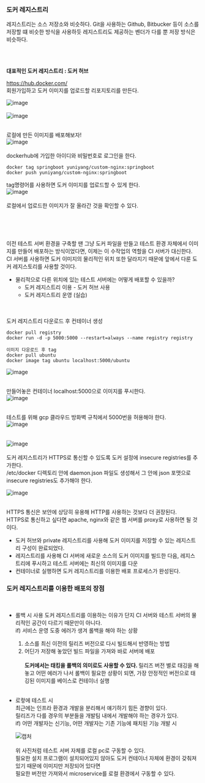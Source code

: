 ### 도커 레지스트리  
레지스트리는 소스 저장소와 비슷하다. Git을 사용하는 Github, Bitbucker 등이 소스를 저장할 떄 비슷한 방식을 사용하듯 레지스트리도 제공하는 벤더가 다를 뿐 저장 방식은 비슷하다.

<br><br>

<b> 대표적인 도커 레지스트리 : 도커 허브 </b>

https://hub.docker.com/  <br>
회원가입하고 도커 이미지를 업로드할 리포지토리를 만든다. <br>

![image](https://user-images.githubusercontent.com/43237961/174467443-83fc6b3c-8e99-4bd7-95c8-2b1e2d7733fd.png)  <br>
<br>
![image](https://user-images.githubusercontent.com/43237961/174467469-e5592004-17db-4336-b89f-24ba0930dce7.png)  <br>
<br>


로컬에 만든 이미지를 배포해보자!  <br>
![image](https://user-images.githubusercontent.com/43237961/174467602-39e32858-ce77-4533-a7af-99bf43d36f15.png)  <br>
<br>
dockerhub에 가입한 아이디와 비밀번호로 로그인을 한다.   


```linux
docker tag springboot yuniyang/custom-nginx:springboot
docker push yuniyang/custom-nginx:springboot
```


tag명령어를 사용하면 도커 이미지를 업로드할 수 있게 한다.   <br>
![image](https://user-images.githubusercontent.com/43237961/174467880-46bce456-0bc1-48a3-ba18-5e563b9bb61f.png)  <br>
<br>
로컬에서 업로드한 이미지가 잘 올라간 것을 확인할 수 있다. 

<br><br><br>

이전 테스트 서버 환경을 구축할 땐 그냥 도커 파일을 만들고 테스트 환경 자체에서 이미지를 만들어 배포하는 방식이었다면, 이제는 이 수작업의 역할을 CI 서버가 대신한다. <br>
CI 서버를 사용하면 도커 이미지의 물리적인 위치 또한 달라지기 때문에 앞에서 다룬 도커 레지스토리를 사용할 것이다. <br>

* 물리적으로 다른 위치에 있는 테스트 서버에는 어떻게 배포할 수 있을까?
  * 도커 레지스트리 이용 - 도커 허브 사용
  * 도커 레지스트리 운영 (실습)


<br><br>
도커 레지스트리 다운로드 후 컨테이너 생성
```linux
docker pull registry
docker run -d -p 5000:5000 --restart=always --name registry registry

이미지 다운로드 후 tag
docker pull ubuntu 
docker image tag ubuntu localhost:5000/ubuntu
```

 
![image](https://user-images.githubusercontent.com/43237961/174468141-de4baa50-070d-43dd-8a34-623855aa7101.png)  <br>
<br>


만들어놓은 컨테이너 localhost:5000으로 이미지를 푸시한다. <br>
![image](https://user-images.githubusercontent.com/43237961/174468185-00663272-6747-413a-ad4a-5f8ca988c86e.png)  <br><br>

테스트를 위해 gcp 클라우드 방화벽 규칙에서 5000번을 허용해야 한다. <br>
![image](https://user-images.githubusercontent.com/43237961/174468297-7baf1069-5dc9-490f-b125-1334089281a0.png) 
<br><br>  
![image](https://user-images.githubusercontent.com/43237961/174468509-2aa0f05c-f461-4996-b642-04e98f6826fa.png)  <br><br>
도커 레지스트리가 HTTPS로 통신할 수 있도록 도커 설정에 insecure registries를 추가한다. <br>
/etc/docker 디렉토리 안에 daemon.json 파일도 생성해서 그 안에 json 포맷으로 insecure registries도 추가해야 한다. <br>

![image](https://user-images.githubusercontent.com/43237961/174491612-2cd2cd04-becf-4e18-9f92-a38c1b22c596.png)
 <br><br>
 
 
 HTTPS 통신은 보안에 상당히 유용해 HTTP를 사용하는 것보다 더 권장된다. <br>
 HTTPS로 통신하고 싶다면 apache, nginx와 같은 웹 서버를 proxy로 사용하면 될 것이다. <br>

* 도커 허브와 private 레지스트리를 사용해 도커 이미지를 저장할 수 있는 레지스트리 구성이 완료되었다. 
* 레지스트리를 사용해 CI 서버에 새로운 소스의 도커 이미지를 빌드한 다음, 레지스트리에 푸시하고 테스트 서버에는 최신의 이미지를 다운
* 컨테이너로 실행하면 도커 레지스트리를 이용한 배포 프로세스가 완성된다. 


### 도커 레지스트리를 이용한 배포의 장점
 
<br>

- 롤백 시 사용 
  도커 레지스트리를 이용하는 이유가 단지 CI 서버와 테스트 서버의 물리적인 공간이 다르기 때문만이 아니다. <br>
  if) 서비스 운영 도중 에러가 생겨 롤백을 해야 하는 상황 <br>
  1. 소스를 최신 이전의 릴리즈 버전으로 다시 빌드해서 반영하는 방법
  2. 어딘가 저장해 놓았던 빌드 파일을 가져와 바로 서버에 배포
  <br><br>
  <b> 도커에서는 태킹을 롤백의 의미로도 사용할 수 있다. </b> 
  릴리즈 버전 별로 태깅을 해놓고 어떤 에러가 나서 롤백이 필요한 상황이 되면, 가장 안정적인 버전으로 태깅된 이미지를 베이스로 컨테이너 실행
<br><br>  
- 로컿에 테스트 시  
  최근에는 인프라 환경과 개발을 분리해서 얘기하기 힘든 경향이 있다.<br>
  릴리즈가 다를 경우의 부분들을 개발팀 내에서 개발해야 하는 경우가 있다. <br>
  if) 어떤 개발자는 신기능, 어떤 개발자는 기존 기능에 패치된 기능 개발 시
  
  ![캡처](https://user-images.githubusercontent.com/43237961/174492844-065b80fe-9dc7-40c1-abd6-62c13007af7d.JPG)  <br><br>
  위 사진처럼 테스트 서버 자체를 로컬 pc로 구동할 수 있다. <br>
  필요한 설치 프로그램이 설치되어있지 않아도 도커 컨테이너 자체에 환경이 갖춰져 있기 때문에 이미지만 저장되어 있다면 <br>
  필요한 버전만 가져와서 microservice를 로컬 환경에서 구동할 수 있다. <br><br>
  

  
  
